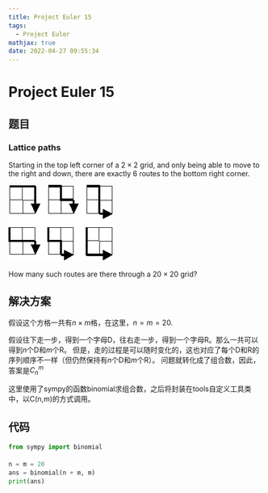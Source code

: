 ```yaml
---
title: Project Euler 15
tags:
  - Project Euler
mathjax: true
date: 2022-04-27 09:55:34
---
```


<escape><!-- more --></escape>

# Project Euler 15

## 题目

### Lattice paths

Starting in the top left corner of a $2×2$ grid, and only being able to move to the right and down, there are exactly $6$ routes to the bottom right corner.

![](../images/p015.png)

How many such routes are there through a $20\times20$ grid?

## 解决方案

假设这个方格一共有$n\times m$格，在这里，$n=m=20$.

假设往下走一步，得到一个字母D，往右走一步，得到一个字母R。那么一共可以得到$n$个D和$m$个R。
但是，走的过程是可以随时变化的，这也对应了每个D和R的序列顺序不一样（但仍然保持有$n$个D和$m$个R）。
问题就转化成了组合数，因此，答案是$C_n^m$

这里使用了sympy的函数binomial求组合数，之后将封装在tools自定义工具类中，以C(n,m)的方式调用。

## 代码

```py
from sympy import binomial

n = m = 20
ans = binomial(n + m, m)
print(ans)
```
